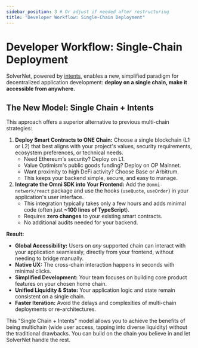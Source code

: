 ```yaml
---
sidebar_position: 3 # Or adjust if needed after restructuring
title: "Developer Workflow: Single-Chain Deployment"
---
```


# Developer Workflow: Single-Chain Deployment

SolverNet, powered by [intents](../concepts/the-solution.md), enables a new, simplified paradigm for decentralized application development: **deploy on a single chain, make it accessible from anywhere.**

## The New Model: Single Chain + Intents

This approach offers a superior alternative to previous multi-chain strategies:

1.  **Deploy Smart Contracts to ONE Chain:** Choose a single blockchain (L1 or L2) that best aligns with your project's values, security requirements, ecosystem preferences, or technical needs.
    *   Need Ethereum's security? Deploy on L1.
    *   Value Optimism's public goods funding? Deploy on OP Mainnet.
    *   Want proximity to high DeFi activity? Choose Base or Arbitrum.
    *   This keeps your backend simple, secure, and easy to manage.
2.  **Integrate the Omni SDK into Your Frontend:** Add the `@omni-network/react` package and use the hooks (`useQuote`, `useOrder`) in your application's user interface.
    *   This integration typically takes only a few hours and adds minimal code (often just **~100 lines of TypeScript**).
    *   Requires **zero changes** to your existing smart contracts.
    *   No additional audits needed for your backend.

**Result:**

*   **Global Accessibility:** Users on *any* supported chain can interact with your application seamlessly, directly from your frontend, without needing to bridge manually.
*   **Native UX:** The cross-chain interaction happens in seconds with minimal clicks.
*   **Simplified Development:** Your team focuses on building core product features on your chosen home chain.
*   **Unified Liquidity & State:** Your application logic and state remain consistent on a single chain.
*   **Faster Iteration:** Avoid the delays and complexities of multi-chain deployments or re-architectures.

This "Single Chain + Intents" model allows you to achieve the benefits of being multichain (wide user access, tapping into diverse liquidity) without the traditional drawbacks. You can build on the chain you believe in and let SolverNet handle the rest.
